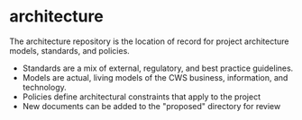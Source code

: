 # architecture
The architecture repository is the location of record for project architecture models, standards, and policies. 

* Standards are a mix of external, regulatory, and best practice guidelines.
* Models are actual, living models of the CWS business, information, and technology.
* Policies define architectural constraints that apply to the project
* New documents can be added to the "proposed" directory for review
